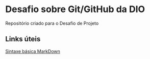 # Desafio sobre Git/GitHub da DIO
Repositório criado para o Desafio de Projeto


## Links úteis
[Sintaxe básica MarkDown](https://www.markdownguide.org/basic-syntax/)
